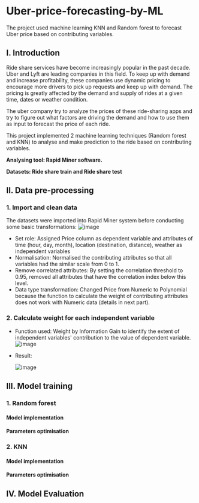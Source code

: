 # Uber-price-forecasting-by-ML
The project used machine learning KNN and Random forest to forecast Uber price based on contributing variables.
## I. Introduction
Ride share services have become increasingly popular in the past decade. Uber and Lyft are leading companies in this field. To keep up with demand and increase profitability, these companies use dynamic pricing to encourage more drivers to pick up requests and keep up with demand. The pricing is greatly affected by the demand and supply of rides at a given time, dates or weather condition. 

The uber company try to analyze the prices of these ride-sharing apps and try to figure out what factors are driving the demand and how to use them as input to forecast the price of each ride. 

This project implemented 2 machine learning techniques (Random forest and KNN) to analyse and make prediction to the ride based on contributing variables. 

**Analysing tool: Rapid Miner software.**

**Datasets: Ride share train and Ride share test**
## II. Data pre-processing
### 1. Import and clean data
The datasets were imported into Rapid Miner system before conducting some basic transformations: 
![image](https://github.com/mistletoegoegoe/Uber-price-forecasting-by-ML/assets/121160527/8879fee0-3064-4e13-9115-fc2dda5a9dd0)
- Set role: Assigned Price column as dependent variable and attributes of time (hour, day, month), location (destination, distance), weather as independent variables
- Normalisation: Normalised the contributing attributes so that all variables had the similar scale from 0 to 1.
- Remove correlated attributes: By setting the correlation threshold to 0.95, removed all attributes that have the correlation index below this level.
- Data type transformation: Changed Price from Numeric to Polynomial because the function to calculate the weight of contributing attributes does not work with Numeric data (details in next part).
### 2. Calculate weight for each independent variable
- Function used: Weight by Information Gain to identify the extent of independent variables' contribution to the value of dependent variable.
![image](https://github.com/mistletoegoegoe/Uber-price-forecasting-by-ML/assets/121160527/5290a66c-4e83-413d-8cac-270dbbaff4af)
- Result:
  
  ![image](https://github.com/mistletoegoegoe/Uber-price-forecasting-by-ML/assets/121160527/2e2557ed-12b3-44a2-9412-b72e2523b65f)
## III. Model training
### 1. Random forest
#### Model implementation
#### Parameters optimisation
### 2. KNN
#### Model implementation
#### Parameters optimisation
## IV. Model Evaluation
